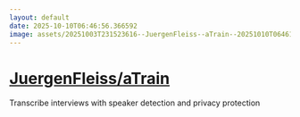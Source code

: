 ```yaml
---
layout: default
date: 2025-10-10T06:46:56.366592
image: assets/20251003T231523616--JuergenFleiss--aTrain--20251010T064617933--cropped.png
---
```


# [JuergenFleiss/aTrain](https://github.com/JuergenFleiss/aTrain)

Transcribe interviews with speaker detection and privacy protection
